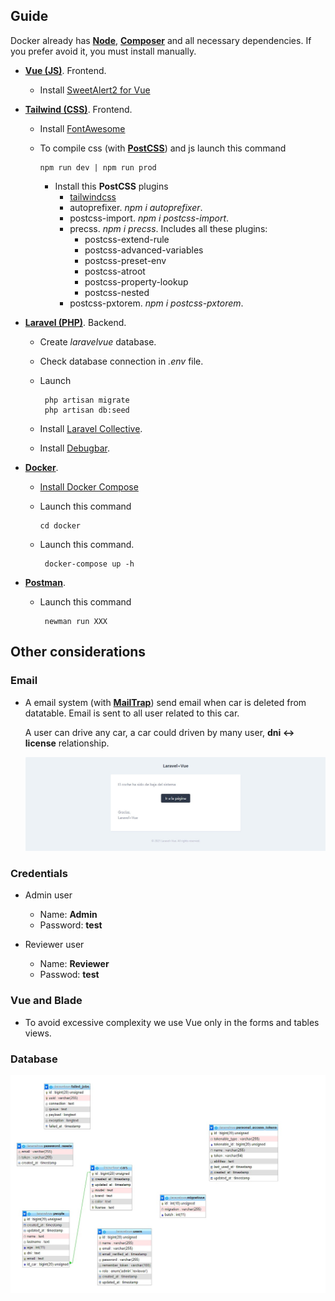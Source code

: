 ## Guide

Docker already has **[Node](https://nodejs.org/es/)**, **[Composer](https://getcomposer.org/)** and all necessary dependencies. If you prefer avoid it, you must install manually.

- **[Vue (JS)](https://vuejs.org/)**. Frontend.
    - Install [SweetAlert2 for Vue](https://www.npmjs.com/package/vue-sweetalert2)
- **[Tailwind (CSS)](https://tailwindcss.com/)**. Frontend. 

    - Install [FontAwesome](https://www.npmjs.com/package/@fortawesome/fontawesome-free)
    - To compile css (with **[PostCSS](https://postcss.org/)**) and js launch this command 
    
          npm run dev | npm run prod 

        - Install this **PostCSS** plugins
            - [tailwindcss](https://tailwindcss.com/docs/guides/laravel) 
            - autoprefixer. *npm i autoprefixer*.
            - postcss-import. *npm i postcss-import*.
            - precss. *npm i precss*. Includes all these plugins:
                - postcss-extend-rule
                - postcss-advanced-variables
                - postcss-preset-env
                - postcss-atroot
                - postcss-property-lookup
                - postcss-nested
            - postcss-pxtorem. *npm i postcss-pxtorem*.


- **[Laravel (PHP)](https://laravel.com/)**. Backend.
    - Create *laravelvue* database.
    - Check database connection in *.env* file.
    - Launch

           php artisan migrate
           php artisan db:seed
    - Install [Laravel Collective](https://laravelcollective.com/docs/6.x/html).
    - Install [Debugbar](https://github.com/barryvdh/laravel-debugbar).
           
- **[Docker](https://www.docker.com/)**.
    - [Install Docker Compose](https://docs.docker.com/compose/install/)

    -  Launch this command

           cd docker

    - Launch this command.

           docker-compose up -h

- **[Postman](https://www.postman.com/)**.
    - Launch this command

           newman run XXX

## Other considerations

### Email

- A email system (with **[MailTrap](https://mailtrap.io/)**) send email when car is deleted from datatable. Email is sent to all user related to this car.

  A user can drive any car, a car could driven by many user, **dni <-> license** relationship.

  ![email](resources/email.jpg)

### Credentials

- Admin user

    - Name: **Admin**
    - Password: **test** 

- Reviewer user

    - Name: **Reviewer**
    - Passwod: **test**

### Vue and Blade

- To avoid excessive complexity we use Vue only in the forms and tables views.

### Database

![DDBB](resources/DDBB.jpg)

